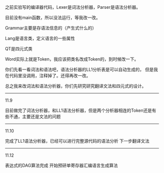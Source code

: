 之前实验写的编译器代码，Lexer是词法分析器，Parser是语法分析器。

目前没有main函数，所以没法运行，等我改一改。

Grammar主要是存语法信息的（产生式什么的）

Lang是语言类，定义语言的一些属性

QT是四元式类

Word实际上就是Token，我应该把类名改成Token的，到时候改一下。

你们先看一看词法和语法吧，语法分析器的LL1分析表是可以自动生成的，
但是我在代码里没调用，注释掉了。还得再改一改。

总之我来改词法和语法分析器，你们先研究研究翻译文法和四元式的设计。

------
11.9

目前做完了词法分析器，和LL1语法分析器，但是两个分析器相连的Token还是有些不通，主要还是文法的问题

------
11.10

完成了LL1语法分析器，已经可以进行完整源代码的语法分析
下一步翻译文法

------
11.12

表达式的DAG算法完成
开始预研单寄存器汇编语言生成算法
